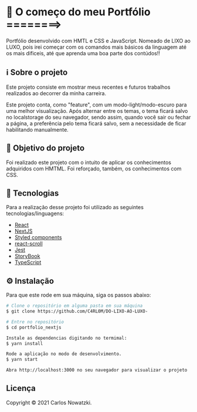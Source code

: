 # 🚀 O começo do meu Portfólio ========> 
Portfólio desenvolvido com HMTL e CSS e JavaScript.
Nomeado de LIXO ao LUXO, pois irei começar com os comandos mais básicos da linguagem até os mais dificeis, até que aprenda uma boa parte dos contúdos!!

## ℹ️ Sobre o projeto 
Este projeto consiste em mostrar meus recentes e futuros trabalhos realizados ao decorrer da minha carreira.

Este projeto conta, como "feature", com um modo-light/modo-escuro para uma melhor visualização. Após alternar entre os temas, o tema ficará salvo no localstorage do seu navegador, sendo assim, quando você sair ou fechar a página, a preferência pelo tema ficará salvo, sem a necessidade de ficar habilitando manualmente.


## 🎯 Objetivo do projeto
Foi realizado este projeto com o intuito de aplicar os conhecimentos adquiridos com HMTML. Foi reforçado, também, os conhecimentos com CSS.

## 📝 Tecnologias 
Para a realização desse projeto foi utilizado as seguintes tecnologias/linguagens: 

- [React](https://pt-br.reactjs.org/)
- [NextJS](https://nextjs.org/) 
- [Styled components](https://styled-components.com)
- [react-scroll](https://www.npmjs.com/package/react-scroll)
- [Jest](https://jestjs.io/)
- [StoryBook](https://storybook.js.org/)
- [TypeScript](https://www.typescriptlang.org/)

## ⚙️ Instalação
Para que este rode em sua máquina, siga os passos abaixo:

```bash
# Clone o repositório em alguma pasta em sua máquina
$ git clone https://github.com/C4RL0M/DO-LIXO-AO-LUXO-

# Entre no repositório
$ cd portfolio_nextjs

Instale as dependencias digitando no termimal:
$ yarn install

Rode a aplicação no modo de desenvolvimento.
$ yarn start

Abra http://localhost:3000 no seu navegador para visualizar o projeto
```


## Licença
Copyright © 2021 Carlos Nowatzki.
